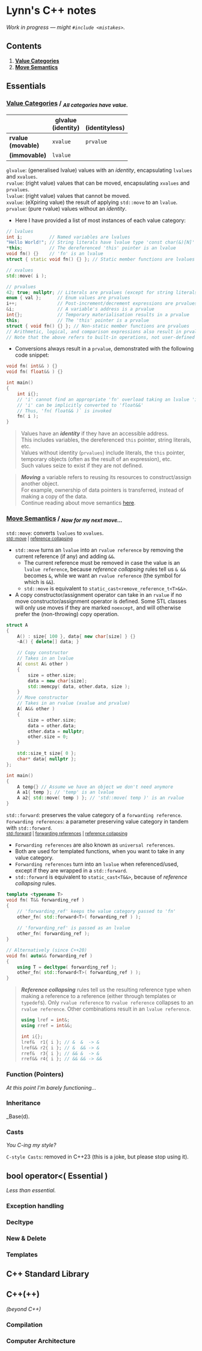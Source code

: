 # Lynn's C++ notes
_Work in progress — might `#include <mistakes>`._

## Contents

1. [**Value Categories**](#value-categories--all-categories-have-value)
2. [**Move Semantics**](#move-semantics--now-for-my-next-move)

## Essentials

### [Value Categories](https://en.cppreference.com/w/cpp/language/value_category.html) / <sub>_All categories have value._</sub>
|                          | glvalue <br>(identity) | <br>(identityless) |
|--------------------------|------------------------|--------------------|
| **rvalue <br>(movable)** | `xvalue`               | `prvalue`          |
| **(immovable)**          | `lvalue`               |                    |

`glvalue`: (generalised lvalue) values with an _identity_, encapsulating `lvalues` and `xvalues`.
<br>`rvalue`: (right value) values that can be moved, encapsulating `xvalues` and `prvalues`.
<br>`lvalue`: (right value) values that cannot be moved.
<br>`xvalue`: (eXpiring value) the result of applying `std::move` to an `lvalue`.
<br>`prvalue`: (pure rvalue) values without an _identity_.

- Here I have provided a list of most instances of each value category:

```cpp
// lvalues
int i;          // Named variables are lvalues
"Hello World!"; // String literals have lvalue type 'const char(&)[N]'
*this;          // The dereferenced 'this' pointer is an lvalue
void fn() {}    // 'fn' is an lvalue
struct { static void fn() {} }; // Static member functions are lvalues

// xvalues
std::move( i );

// prvalues
42; true; nullptr; // Literals are prvalues (except for string literals)
enum { val };      // Enum values are prvalues
i++;               // Post-increment/decrement expressions are prvalues
&i;                // A variable's address is a prvalue
int{};             // Temporary materialisation results in a prvalue
this;              // The 'this' pointer is a prvalue
struct { void fn() {} }; // Non-static member functions are prvalues
// Arithmetic, logical, and comparison expressions also result in prvalues
// Note that the above refers to built-in operations, not user-defined overloads
```

- Conversions always result in a `prvalue`, demonstrated with the following code snippet:

```cpp
void fn( int&& ) {}
void fn( float&& ) {}

int main()
{
    int i{};
    // 'i' cannot find an appropriate 'fn' overload taking an lvalue 'int'
    // 'i' can be implicitly converted to 'float&&'
    // Thus, 'fn( float&& )` is invoked
    fn( i );
}
```

> Values have an **_identity_** if they have an accessible address.
> <br>This includes variables, the dereferenced `this` pointer, string literals, etc.
> <br>Values without identity (`prvalues`) include literals, the `this` pointer, temporary objects (often as the result of an expression), etc.
> <br>Such values seize to exist if they are not defined.

> **_Moving_** a variable refers to reusing its resources to construct/assign another object.
> <br>For example, ownership of data pointers is transferred, instead of making a copy of the data.
> <br>Continue reading about move semantics [here](#move-semantics--now-for-my-next-move).

### [Move Semantics](https://en.cppreference.com/w/cpp/utility/move.html) / <sub>_Now for my next move..._</sub>

`std::move`: converts `lvalues` to `xvalues`. 
<br><sub>[std::move](https://en.cppreference.com/w/cpp/utility/move.html) [|]() [reference collapsing](https://en.cppreference.com/w/cpp/language/reference.html)</sub>

- `std::move` turns an `lvalue` into an `rvalue reference` by removing the current reference (if any) and adding `&&`.
    - The current reference must be removed in case the value is an `lvalue reference`, because _reference collapsing_ rules tell us `& &&` becomes `&`, while we want an `rvalue reference` (the symbol for which is `&&`).
    - `std::move` is equivalent to `static_cast<remove_reference_t<T>&&>`.
- A copy constructor/assignment operator can take in an `rvalue` if no move constructor/assignment operator is defined. Some STL classes will only use moves if they are marked `noexcept`, and will otherwise prefer the (non-throwing) copy operation.

```cpp
struct A
{
    A() : size{ 100 }, data{ new char[size] } {}
    ~A() { delete[] data; }

    // Copy constructor
    // Takes in an lvalue
    A( const A& other )
    {
        size = other.size;
        data = new char[size];
        std::memcpy( data, other.data, size );
    }
    // Move constructor
    // Takes in an rvalue (xvalue and prvalue)
    A( A&& other )
    {
        size = other.size;
        data = other.data;
        other.data = nullptr;
        other.size = 0;
    }

    std::size_t size{ 0 };
    char* data{ nullptr };
};

int main()
{
    A temp{} // Assume we have an object we don't need anymore
    A a1{ temp }; // 'temp' is an lvalue
    A a2{ std::move( temp ) }; // 'std::move( temp )' is an rvalue
}
``` 

`std::forward`: preserves the value category of a `forwarding reference`.
<br>`Forwarding references`: a parameter preserving value category in tandem with `std::forward`.
<br><sub>[std::forward](https://en.cppreference.com/w/cpp/utility/forward.html) [|]() [forwarding references](https://en.cppreference.com/w/cpp/language/reference.html) [|]() [reference collapsing](https://en.cppreference.com/w/cpp/language/reference.html)</sub>

- `Forwarding references` are also known as `universal references`.
- Both are used for templated functions, when you want to take in any value category.
- `Forwarding references` turn into an `lvalue` when referenced/used, except if they are wrapped in a `std::forward`.
- `std::forward` is equivalent to `static_cast<T&&>`, because of _reference collapsing_ rules.

```cpp
template <typename T>
void fn( T&& forwarding_ref )
{
    // 'forwarding_ref' keeps the value category passed to 'fn'
    other_fn( std::forward<T>( forwarding_ref ) );
    
    // 'forwarding_ref' is passed as an lvalue
    other_fn( forwarding_ref );
}

// Alternatively (since C++20)
void fn( auto&& forwarding_ref )
{
    using T = decltype( forwarding_ref );
    other_fn( std::forward<T>( forwarding_ref ) );
}
```

> **_Reference collapsing_** rules tell us the resulting reference type when making a reference to a reference (either through templates or `typedef`s). Only `rvalue reference` to `rvalue reference` collapses to an `rvalue reference`. Other combinations result in an `lvalue reference`.
>
> ```cpp
> using lref = int&;
> using rref = int&&;
>
> int i{};
> lref&  r1{ i }; // &  &  -> &
> lref&& r2{ i }; // &  && -> &
> rref&  r3{ i }; // && &  -> &
> rref&& r4{ i }; // && && -> &&
> ```

### Function (Pointers)
_At this point I'm barely functioning..._

### Inheritance
_Base(d).

### Casts
_You C-ing my style?_

`C-style Casts`: removed in C++23 (this is a joke, but please stop using it).

</details>

## bool operator<( Essential )
_Less than essential._

### Exception handling

### Decltype

### New & Delete

### Templates

## C++ Standard Library

## C++(++)
 _(beyond C++)_

### Compilation

### Computer Architecture

